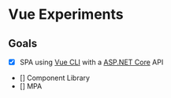# Vue Experiments

## Goals

- [x] SPA using [Vue CLI](https://cli.vuejs.org/) with a [ASP.NET Core](https://docs.microsoft.com/en-us/aspnet/core/web-api/?view=aspnetcore-2.2) API
- [] Component Library
- [] MPA
